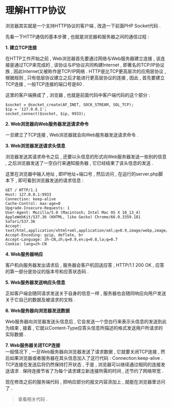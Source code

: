 # 理解HTTP协议

浏览器其实就是一个支持HTTP协议的客户端 , 改造一下前面PHP Socket代码 .

先看一下HTTP通信的基本步骤 , 也就是浏览器和服务器之间的通信过程 :

**1. 建立TCP连接**

在HTTP工作开始之前 , Web浏览器首先要通过网络与Web服务器建立连接 , 该连接是通过TCP来完成的 , 该协议与IP协议共同构建Internet , 即著名的TCP/IP协议族 , 因此Internet又被称作是TCP/IP网络 . HTTP是比TCP更高层次的应用层协议 , 根据规则 , 只有低层协议建立之后才能进行更高层协议的连接 , 因此 , 首先要建立TCP连接 , 一般TCP连接的端口号是80 .

这里的客户端换成了 , 浏览器 , 也就是前面代码中客户端代码的这个部分 :

```
$socket = @socket_create(AF_INET, SOCK_STREAM, SOL_TCP);
$ip = '127.0.0.1';
socket_connect($socket, $ip, 9933);
```

**2. Web浏览器向Web服务器发送请求命令**

一旦建立了TCP连接 , Web浏览器就会向Web服务器发送请求命令 .

**3. Web浏览器发送请求头信息**

浏览器发送其请求命令之后 , 还要以头信息的形式向Web服务器发送一些别的信息 , 之后浏览器发送了一空白行来通知服务器 , 它已经结束了该头信息的发送 .

这里在浏览器中输入地址 , 即IP地址+端口号 , 然后访问 , 在运行的server.php脚本下 , 即可看到浏览器发送的请求信息 :

```
GET / HTTP/1.1
Host: 127.0.0.1:9933
Connection: keep-alive
Cache-Control: max-age=0
Upgrade-Insecure-Requests: 1
User-Agent: Mozilla/5.0 (Macintosh; Intel Mac OS X 10_13_4) AppleWebKit/537.36 (KHTML, like Gecko) Chrome/66.0.3359.181 Safari/537.36
Accept: text/html,application/xhtml+xml,application/xml;q=0.9,image/webp,image/apng,*/*;q=0.8
Accept-Encoding: gzip, deflate, br
Accept-Language: zh-CN,zh;q=0.9,en;q=0.8,la;q=0.7
Cookie: lang=zh-CN
```

**4. Web服务器响应**

客户机向服务器发出请求后 , 服务器会客户机回送应答 , HTTP/1.1 200 OK , 应答的第一部分是协议的版本号和应答状态码 .

**5. Web服务器发送响应头信息**

正如客户端会随同请求发送关于自身的信息一样 , 服务器也会随同响应向用户发送关于它自己的数据及被请求的文档 .

**6. Web服务器向浏览器发送数据**

Web服务器向浏览器发送头信息后 , 它会发送一个空白行来表示头信息的发送到此为结束 , 接着 , 它就以Content-Type应答头信息所描述的格式发送用户所请求的实际数据 .

**7. Web服务器关闭TCP连接**  
一般情况下 , 一旦Web服务器向浏览器发送了请求数据 , 它就要关闭TCP连接 , 然后如果浏览器或者服务器在其头信息加入了这行代码 : Connection:keep-alive . TCP连接在发送后将仍然保持打开状态 , 于是 , 浏览器可以继续通过相同的连接发送请求 . 保持连接节省了为每个请求建立新连接所需的时间 , 还节约了网络带宽 .

现在修改之前的服务端代码 , 把响应部分的报文内容添加上 , 就能在浏览器里访问了 .

> 查看相关代码 .



